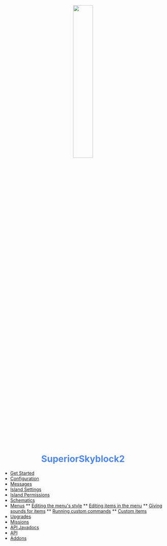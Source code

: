 <center>
  <a style="color: black; text-decoration: none;" href="/#/superiorskyblock/">
    <img src="./images/superiorskyblock-icon.png" width=35%>
    <h1 style="color: #4e87ee;">SuperiorSkyblock2</h1>
  </a>
</center>

* [Get Started](superiorskyblock/)
* [Configuration](superiorskyblock/configuration/)
* [Messages](superiorskyblock/messages/)
* [Island Settings](superiorskyblock/island-settings/)
* [Island Permissions](superiorskyblock/island-permissions/)
* [Schematics](superiorskyblock/schematics/)
* [Menus](superiorskyblock/menus/)
** [Editing the menu's style](superiorskyblock/menus/?id=editing-the-menu39s-style)
** [Editing items in the menu](superiorskyblock/menus/?id=editing-items-in-the-menu)
** [Giving sounds for items](superiorskyblock/menus/?id=giving-sounds-for-items)
** [Running custom commands](superiorskyblock/menus/?id=running-custom-commands)
** [Custom items](superiorskyblock/menus/?id=custom-menus)
* [Upgrades](superiorskyblock/upgrades/)
* [Missions](superiorskyblock/missions/)
* [API Javadocs](https://bg-software.com/superiorskyblock/api/)
* [API](superiorskyblock/api/)
* [Addons](superiorskyblock/addons/)